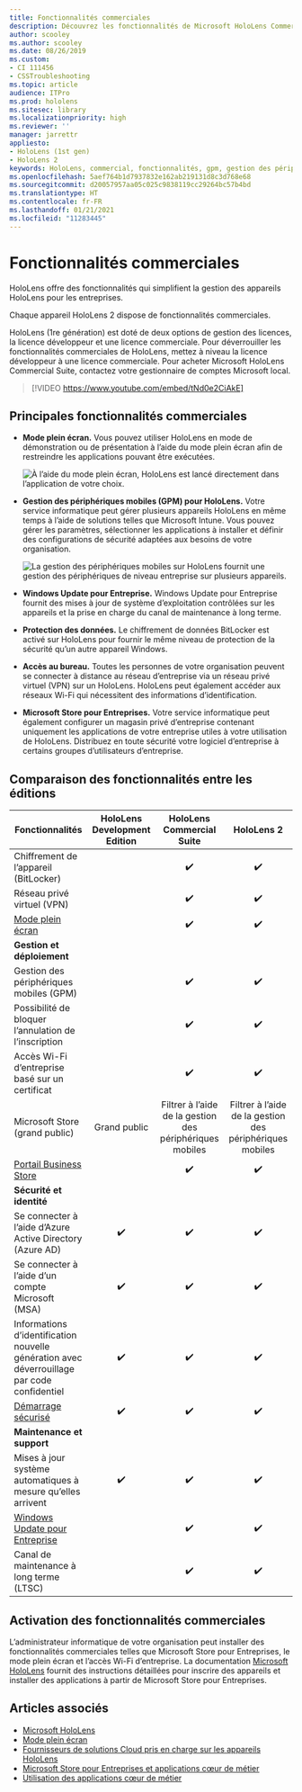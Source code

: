 ```yaml
---
title: Fonctionnalités commerciales
description: Découvrez les fonctionnalités de Microsoft HoloLens Commercial Suite qui facilitent la gestion des appareils HoloLens par les entreprises.
author: scooley
ms.author: scooley
ms.date: 08/26/2019
ms.custom:
- CI 111456
- CSSTroubleshooting
ms.topic: article
audience: ITPro
ms.prod: hololens
ms.sitesec: library
ms.localizationpriority: high
ms.reviewer: ''
manager: jarrettr
appliesto:
- HoloLens (1st gen)
- HoloLens 2
keywords: HoloLens, commercial, fonctionnalités, gpm, gestion des périphériques mobiles, mode plein écran
ms.openlocfilehash: 5aef764b1d7937832e162ab219131d8c3d768e68
ms.sourcegitcommit: d20057957aa05c025c9838119cc29264bc57b4bd
ms.translationtype: HT
ms.contentlocale: fr-FR
ms.lasthandoff: 01/21/2021
ms.locfileid: "11283445"
---
```

# Fonctionnalités commerciales

HoloLens offre des fonctionnalités qui simplifient la gestion des appareils HoloLens pour les entreprises.

Chaque appareil HoloLens 2 dispose de fonctionnalités commerciales.

HoloLens (1re génération) est doté de deux options de gestion des licences, la licence développeur et une licence commerciale. Pour déverrouiller les fonctionnalités commerciales de HoloLens, mettez à niveau la licence développeur à une licence commerciale. Pour acheter Microsoft HoloLens Commercial Suite, contactez votre gestionnaire de comptes Microsoft local.

>[!VIDEO https://www.youtube.com/embed/tNd0e2CiAkE]

## Principales fonctionnalités commerciales

- **Mode plein écran.** Vous pouvez utiliser HoloLens en mode de démonstration ou de présentation à l’aide du mode plein écran afin de restreindre les applications pouvant être exécutées.

  ![À l’aide du mode plein écran, HoloLens est lancé directement dans l’application de votre choix.](images/201608-kioskmode-400px.png)

- **Gestion des périphériques mobiles (GPM) pour HoloLens.** Votre service informatique peut gérer plusieurs appareils HoloLens en même temps à l’aide de solutions telles que Microsoft Intune. Vous pouvez gérer les paramètres, sélectionner les applications à installer et définir des configurations de sécurité adaptées aux besoins de votre organisation.

  ![La gestion des périphériques mobiles sur HoloLens fournit une gestion des périphériques de niveau entreprise sur plusieurs appareils.](images/201608-enterprisemanagement-400px.png)

- **Windows Update pour Entreprise.** Windows Update pour Entreprise fournit des mises à jour de système d’exploitation contrôlées sur les appareils et la prise en charge du canal de maintenance à long terme.
- **Protection des données.** Le chiffrement de données BitLocker est activé sur HoloLens pour fournir le même niveau de protection de la sécurité qu’un autre appareil Windows.
- **Accès au bureau.** Toutes les personnes de votre organisation peuvent se connecter à distance au réseau d’entreprise via un réseau privé virtuel (VPN) sur un HoloLens. HoloLens peut également accéder aux réseaux Wi-Fi qui nécessitent des informations d’identification.
- **Microsoft Store pour Entreprises.** Votre service informatique peut également configurer un magasin privé d’entreprise contenant uniquement les applications de votre entreprise utiles à votre utilisation de HoloLens. Distribuez en toute sécurité votre logiciel d’entreprise à certains groupes d’utilisateurs d’entreprise.

## Comparaison des fonctionnalités entre les éditions

|Fonctionnalités |HoloLens Development Edition |HoloLens Commercial Suite |HoloLens 2 |
|---|:---:|:---:|:---:|
|Chiffrement de l’appareil (BitLocker) | |✔️ |✔️ |
|Réseau privé virtuel (VPN) | |✔️ |✔️ |
|[Mode plein écran](hololens-kiosk.md) | |✔️ |✔️ |
|**Gestion et déploiement** | | | |
|Gestion des périphériques mobiles (GPM) | |✔️ |✔️ |
|Possibilité de bloquer l’annulation de l’inscription | |✔️ |✔️ |
|Accès Wi-Fi d’entreprise basé sur un certificat | |✔️ |✔️ |
|Microsoft Store (grand public) |Grand public |Filtrer à l’aide de la gestion des périphériques mobiles |Filtrer à l’aide de la gestion des périphériques mobiles |
|[Portail Business Store](https://docs.microsoft.com/microsoft-store/working-with-line-of-business-apps) | |✔️ |✔️ |
|**Sécurité et identité** | | | |
|Se connecter à l’aide d’Azure Active Directory (Azure AD) |✔️ |✔️ |✔️ |
|Se connecter à l’aide d’un compte Microsoft (MSA) |✔️ |✔️ |✔️ |
|Informations d’identification nouvelle génération avec déverrouillage par code confidentiel |✔️ |✔️ |✔️ |
|[Démarrage sécurisé](https://docs.microsoft.com/windows-hardware/design/device-experiences/oem-secure-boot) |✔️ |✔️ |✔️ |
|**Maintenance et support** | | | |
|Mises à jour système automatiques à mesure qu’elles arrivent |✔️ |✔️ |✔️ |
|[Windows Update pour Entreprise](https://docs.microsoft.com/windows/deployment/update/waas-manage-updates-wufb) | |✔️ |✔️ |
|Canal de maintenance à long terme (LTSC) | |✔️ |✔️ |

## Activation des fonctionnalités commerciales

L’administrateur informatique de votre organisation peut installer des fonctionnalités commerciales telles que Microsoft Store pour Entreprises, le mode plein écran et l’accès Wi-Fi d’entreprise. La documentation [Microsoft HoloLens](index.yml) fournit des instructions détaillées pour inscrire des appareils et installer des applications à partir de Microsoft Store pour Entreprises.

## Articles associés

- [Microsoft HoloLens](index.yml)
- [Mode plein écran](hololens-kiosk.md)
- [Fournisseurs de solutions Cloud pris en charge sur les appareils HoloLens](/windows/client-management/mdm/configuration-service-provider-reference#csps-supported-in-hololens-devices)
- [Microsoft Store pour Entreprises et applications cœur de métier](https://blogs.technet.microsoft.com/sbucci/2016/04/13/windows-store-for-business-and-line-of-business-applications/)
- [Utilisation des applications cœur de métier](/microsoft-store/working-with-line-of-business-apps)
